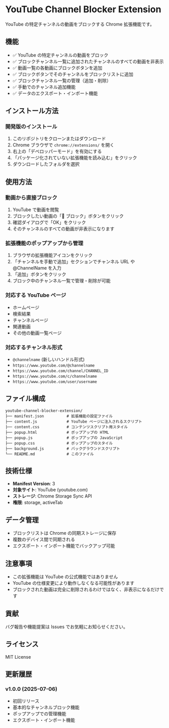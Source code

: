# YouTube Channel Blocker Extension

YouTube の特定チャンネルの動画をブロックする Chrome 拡張機能です。

## 機能

- ✅ YouTube の特定チャンネルの動画をブロック
- ✅ ブロックチャンネル一覧に追加されたチャンネルのすべての動画を非表示
- ✅ 動画一覧の各動画にブロックボタンを追加
- ✅ ブロックボタンでそのチャンネルをブロックリストに追加
- ✅ ブロックチャンネル一覧の管理（追加・削除）
- ✅ 手動でのチャンネル追加機能
- ✅ データのエクスポート・インポート機能

## インストール方法

### 開発版のインストール

1. このリポジトリをクローンまたはダウンロード
2. Chrome ブラウザで `chrome://extensions/` を開く
3. 右上の「デベロッパーモード」を有効にする
4. 「パッケージ化されていない拡張機能を読み込む」をクリック
5. ダウンロードしたフォルダを選択

## 使用方法

### 動画から直接ブロック

1. YouTube で動画を閲覧
2. ブロックしたい動画の「🚫 ブロック」ボタンをクリック
3. 確認ダイアログで「OK」をクリック
4. そのチャンネルのすべての動画が非表示になります

### 拡張機能のポップアップから管理

1. ブラウザの拡張機能アイコンをクリック
2. 「チャンネルを手動で追加」セクションでチャンネル URL や @ChannelName を入力
3. 「追加」ボタンをクリック
4. ブロック中のチャンネル一覧で管理・削除が可能

### 対応する YouTube ページ

- ホームページ
- 検索結果
- チャンネルページ
- 関連動画
- その他の動画一覧ページ

### 対応するチャンネル形式

- `@channelname` (新しいハンドル形式)
- `https://www.youtube.com/@channelname`
- `https://www.youtube.com/channel/CHANNEL_ID`
- `https://www.youtube.com/c/channelname`
- `https://www.youtube.com/user/username`

## ファイル構成

```
youtube-channel-blocker-extension/
├── manifest.json          # 拡張機能の設定ファイル
├── content.js             # YouTube ページに注入されるスクリプト
├── content.css            # コンテンツスクリプト用スタイル
├── popup.html             # ポップアップの HTML
├── popup.js               # ポップアップの JavaScript
├── popup.css              # ポップアップのスタイル
├── background.js          # バックグラウンドスクリプト
└── README.md              # このファイル
```

## 技術仕様

- **Manifest Version**: 3
- **対象サイト**: YouTube (youtube.com)
- **ストレージ**: Chrome Storage Sync API
- **権限**: storage, activeTab

## データ管理

- ブロックリストは Chrome の同期ストレージに保存
- 複数のデバイス間で同期される
- エクスポート・インポート機能でバックアップ可能

## 注意事項

- この拡張機能は YouTube の公式機能ではありません
- YouTube の仕様変更により動作しなくなる可能性があります
- ブロックされた動画は完全に削除されるわけではなく、非表示になるだけです

## 貢献

バグ報告や機能提案は Issues でお気軽にお知らせください。

## ライセンス

MIT License

## 更新履歴

### v1.0.0 (2025-07-06)
- 初回リリース
- 基本的なチャンネルブロック機能
- ポップアップでの管理機能
- エクスポート・インポート機能